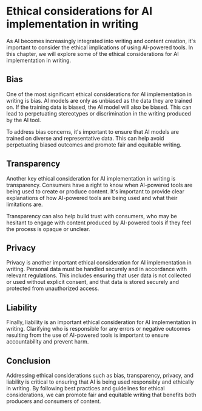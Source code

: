 Ethical considerations for AI implementation in writing
========================================================================================================

As AI becomes increasingly integrated into writing and content creation, it's important to consider the ethical implications of using AI-powered tools. In this chapter, we will explore some of the ethical considerations for AI implementation in writing.

Bias
----

One of the most significant ethical considerations for AI implementation in writing is bias. AI models are only as unbiased as the data they are trained on. If the training data is biased, the AI model will also be biased. This can lead to perpetuating stereotypes or discrimination in the writing produced by the AI tool.

To address bias concerns, it's important to ensure that AI models are trained on diverse and representative data. This can help avoid perpetuating biased outcomes and promote fair and equitable writing.

Transparency
------------

Another key ethical consideration for AI implementation in writing is transparency. Consumers have a right to know when AI-powered tools are being used to create or produce content. It's important to provide clear explanations of how AI-powered tools are being used and what their limitations are.

Transparency can also help build trust with consumers, who may be hesitant to engage with content produced by AI-powered tools if they feel the process is opaque or unclear.

Privacy
-------

Privacy is another important ethical consideration for AI implementation in writing. Personal data must be handled securely and in accordance with relevant regulations. This includes ensuring that user data is not collected or used without explicit consent, and that data is stored securely and protected from unauthorized access.

Liability
---------

Finally, liability is an important ethical consideration for AI implementation in writing. Clarifying who is responsible for any errors or negative outcomes resulting from the use of AI-powered tools is important to ensure accountability and prevent harm.

Conclusion
----------

Addressing ethical considerations such as bias, transparency, privacy, and liability is critical to ensuring that AI is being used responsibly and ethically in writing. By following best practices and guidelines for ethical considerations, we can promote fair and equitable writing that benefits both producers and consumers of content.
